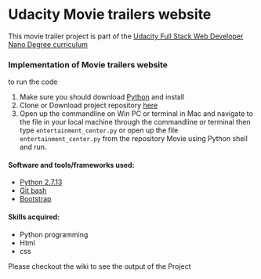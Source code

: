 # Udacity Movie trailers website

This movie trailer project is part of the 
[Udacity Full Stack Web Developer Nano Degree curriculum](https://www.udacity.com/course/full-stack-web-developer-nanodegree--nd004)


### Implementation of Movie trailers website
to run the code
1. Make sure you should download [Python](https://www.python.org/downloads/) and install
2. Clone or Download project repository [here](https://github.com/vjvijayg/movie_trailer_website)
3. Open up the commandline on Win PC or terminal in Mac and navigate to the file in your local machine through the commandline or terminal
   then type `entertainment_center.py` or open up the file `entertainment_center.py` from the repository Movie using Python shell and run.
   
#### Software and tools/frameworks used:
* [Python 2.7.13](https://www.python.org/downloads/) 
* [Git bash](https://git-scm.com/downloads)
* [Bootstrap](http://bootstrapdocs.com/v3.0.3/docs/getting-started/)

#### Skills acquired:
* Python programming
* Html
* css

Please checkout the wiki to see the output of the Project
